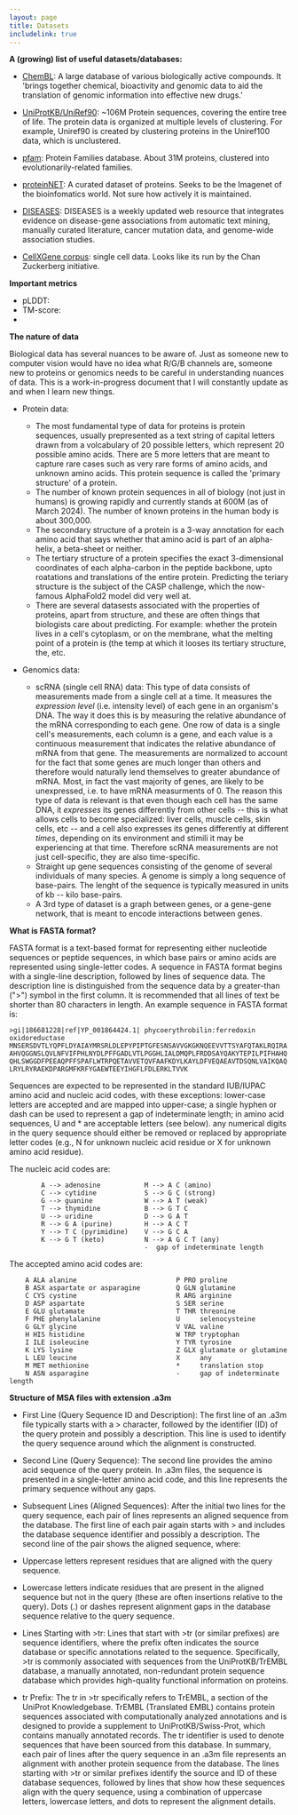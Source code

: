 ```yaml
---
layout: page
title: Datasets
includelink: true
---
```


**A (growing) list of useful datasets/databases:**

- [ChemBL](https://www.ebi.ac.uk/chembl/): A large database of various biologically active compounds. It 'brings together chemical, bioactivity and genomic data to aid the translation of genomic information into effective new drugs.'


- [UniProtKB/UniRef90](https://www.uniprot.org/help/uniref): ~106M Protein sequences, covering the entire tree of life. The protein data is organized at multiple levels of clustering. For example, Uniref90 is created by clustering proteins in the Uniref100 data, which is unclustered.  

- [pfam](http://pfam.xfam.org/): Protein Families database. About 31M proteins, clustered into evolutionarily-related families.

- [proteinNET](https://github.com/aqlaboratory/proteinnet?tab=readme-ov-file): A curated dataset of proteins. Seeks to be the Imagenet of the bioinfomatics world. Not sure how actively it is maintained. 

- [DISEASES](https://diseases.jensenlab.org/About): DISEASES is a weekly updated web resource that integrates evidence on disease-gene associations from automatic text mining, manually curated literature, cancer mutation data, and genome-wide association studies.

- [CellXGene corpus](https://cellxgene.cziscience.com/): single cell data. Looks like its run by the Chan Zuckerberg initiative.  


**Important metrics**

- pLDDT: 
- TM-score: 
- 

**The nature of data**

Biological data has several nuances to be aware of. Just as someone new to computer vision would have no idea what R/G/B channels are, someone new to proteins or genomics needs to be careful in understanding nuances of data. This is a work-in-progress document that I will constantly update as and when I learn new things.

- Protein data:
  - The most fundamental type of data for proteins is protein sequences, usually prepresented as a text string of capital letters drawn from a volcabulary of 20 possible letters, which represent 20 possible amino acids. There are 5 more letters that are meant to capture rare cases such as very rare forms of amino acids, and unknown amino acids. This protein sequence is called the 'primary structure' of a protein.
  - The number of known protein sequences in all of biology (not just in humans) is growing rapidly and currently stands at 600M (as of March 2024). The number of known proteins in the human body is about 300,000.
  - The secondary structure of a protein is a 3-way annotation for each amino acid that says whether that amino acid is part of an alpha-helix, a beta-sheet or neither.
  - The tertiary structure of a protein specifies the exact 3-dimensional coordinates of each alpha-carbon in the peptide backbone, upto roatations and translations of the entire protein. Predicting the teriary structure is the subject of the CASP challenge, which the now-famous AlphaFold2 model did very well at.
  - There are several datasests associated with the properties of proteins, apart from structure, and these are often things that biologists care about predicting. For example: whether the protein lives in a cell's cytoplasm, or on the membrane, what the melting point of a protein is (the temp at which it looses its tertiary structure, the, etc.

- Genomics data:
  - scRNA (single cell RNA) data: This type of data consists of measurements made from a single cell at a time. It measures the _expression level_ (i.e. intensity level) of each gene in an organism's DNA. The way it does this is by measuring the relative abundance of the mRNA corresponding to each gene. One row of data is a single cell's measurements, each column is a gene, and each value is a continuous measurement that indicates the relative abundance of mRNA from that gene. The measurements are normalized to account for the fact that some genes are much longer than others and therefore would naturally lend themselves to greater abundance of mRNA. Most, in fact the vast majority of genes, are likely to be unexpressed, i.e. to have mRNA measurments of 0. The reason this type of data is relevant is that even though each cell has the same DNA, it _expresses_ its genes differently from other cells -- this is what allows cells to become specialized: liver cells, muscle cells, skin cells, etc -- and a cell also expresses its genes differently at different _times_, depending on its environment and stimili it may be experiencing at that time. Therefore scRNA measurements are not just cell-specific, they are also time-specific. 
  - Straight up gene sequences consisting of the genome of several individuals of many species. A genome is simply a long sequence of base-pairs. The lenght of the sequence is typically measured in units of kb -- kilo base-pairs. 
  - A 3rd type of dataset is a graph between genes, or a gene-gene network, that is meant to encode interactions between genes. 


**What is FASTA format?**

FASTA format is a text-based format for representing either nucleotide sequences or peptide sequences, in which base pairs or amino acids are represented using single-letter codes. A sequence in FASTA format begins with a single-line description, followed by lines of sequence data. The description line is distinguished from the sequence data by a greater-than (">") symbol in the first column. It is recommended that all lines of text be shorter than 80 characters in length.
An example sequence in FASTA format is:

```
>gi|186681228|ref|YP_001864424.1| phycoerythrobilin:ferredoxin oxidoreductase
MNSERSDVTLYQPFLDYAIAYMRSRLDLEPYPIPTGFESNSAVVGKGKNQEEVVTTSYAFQTAKLRQIRA
AHVQGGNSLQVLNFVIFPHLNYDLPFFGADLVTLPGGHLIALDMQPLFRDDSAYQAKYTEPILPIFHAHQ
QHLSWGGDFPEEAQPFFSPAFLWTRPQETAVVETQVFAAFKDYLKAYLDFVEQAEAVTDSQNLVAIKQAQ
LRYLRYRAEKDPARGMFKRFYGAEWTEEYIHGFLFDLERKLTVVK
```

Sequences are expected to be represented in the standard IUB/IUPAC amino acid and nucleic acid codes, with these exceptions:
lower-case letters are accepted and are mapped into upper-case;
a single hyphen or dash can be used to represent a gap of indeterminate length;
in amino acid sequences, U and * are acceptable letters (see below).
any numerical digits in the query sequence should either be removed or replaced by appropriate letter codes (e.g., N for unknown nucleic acid residue or X for unknown amino acid residue).

The nucleic acid codes are:
```
        A --> adenosine           M --> A C (amino)
        C --> cytidine            S --> G C (strong)
        G --> guanine             W --> A T (weak)
        T --> thymidine           B --> G T C
        U --> uridine             D --> G A T
        R --> G A (purine)        H --> A C T
        Y --> T C (pyrimidine)    V --> G C A
        K --> G T (keto)          N --> A G C T (any)
                                  -  gap of indeterminate length
```

The accepted amino acid codes are:

```
    A ALA alanine                         P PRO proline
    B ASX aspartate or asparagine         Q GLN glutamine
    C CYS cystine                         R ARG arginine
    D ASP aspartate                       S SER serine
    E GLU glutamate                       T THR threonine
    F PHE phenylalanine                   U     selenocysteine
    G GLY glycine                         V VAL valine
    H HIS histidine                       W TRP tryptophan
    I ILE isoleucine                      Y TYR tyrosine
    K LYS lysine                          Z GLX glutamate or glutamine
    L LEU leucine                         X     any
    M MET methionine                      *     translation stop
    N ASN asparagine                      -     gap of indeterminate length
```


**Structure of MSA files with extension .a3m**

- First Line (Query Sequence ID and Description): The first line of an .a3m file typically starts with a > character, followed by the identifier (ID) of the query protein and possibly a description. This line is used to identify the query sequence around which the alignment is constructed.

- Second Line (Query Sequence): The second line provides the amino acid sequence of the query protein. In .a3m files, the sequence is presented in a single-letter amino acid code, and this line represents the primary sequence without any gaps.

- Subsequent Lines (Aligned Sequences): After the initial two lines for the query sequence, each pair of lines represents an aligned sequence from the database. The first line of each pair again starts with > and includes the database sequence identifier and possibly a description. The second line of the pair shows the aligned sequence, where:

- Uppercase letters represent residues that are aligned with the query sequence.
- Lowercase letters indicate residues that are present in the aligned sequence but not in the query (these are often insertions relative to the query).
Dots (.) or dashes represent alignment gaps in the database sequence relative to the query sequence.

- Lines Starting with >tr: Lines that start with >tr (or similar prefixes) are sequence identifiers, where the prefix often indicates the source database or specific annotations related to the sequence. Specifically, >tr is commonly associated with sequences from the UniProtKB/TrEMBL database, a manually annotated, non-redundant protein sequence database which provides high-quality functional information on proteins.

- tr Prefix: The tr in >tr specifically refers to TrEMBL, a section of the UniProt Knowledgebase. TrEMBL (Translated EMBL) contains protein sequences associated with computationally analyzed annotations and is designed to provide a supplement to UniProtKB/Swiss-Prot, which contains manually annotated records. The tr identifier is used to denote sequences that have been sourced from this database.
In summary, each pair of lines after the query sequence in an .a3m file represents an alignment with another protein sequence from the database. The lines starting with >tr or similar prefixes identify the source and ID of these database sequences, followed by lines that show how these sequences align with the query sequence, using a combination of uppercase letters, lowercase letters, and dots to represent the alignment details.




